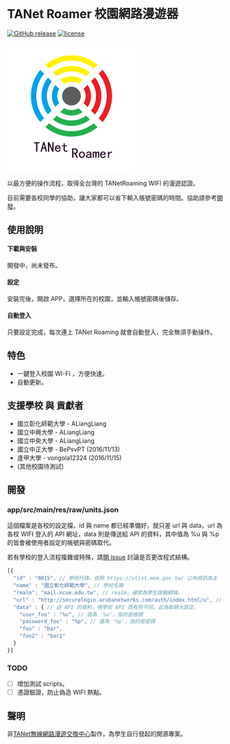 # TANet Roamer 校園網路漫遊器

[![GitHub release](https://img.shields.io/github/release/ALiangLiang/TANetRoamer-android.svg)](https://github.com/ALiangLiang/TANetRoamer-android/releases/latest "最新版本") 
[![license](https://img.shields.io/github/license/ALiangLiang/TANetRoamer-android.svg)](https://github.com/ALiangLiang/TANetRoamer-android/blob/master/LICENSE "MIT開源協議")

<img src="app/src/main/ic_launcher-web.png" alt="logo" width="300"/>

以最方便的操作流程，取得全台灣的 TANetRoaming WIFI 的漫遊認證。

目前需要各校同學的協助，讓大家都可以省下輸入帳號密碼的時間。協助請參考[開發](#開發 "開發")。

## 使用說明

#### 下載與安裝

開發中，尚未發布。

#### 設定

安裝完後，開啟 APP，選擇所在的校園，並輸入帳號密碼後儲存。

#### 自動登入

只要設定完成，每次連上 TANet Roaming 就會自動登入，完全無須手動操作。

## 特色

- 一鍵登入校園 WI-FI ，方便快速。
- 自動更新。

## 支援學校 與 貢獻者

- 國立彰化師範大學 - ALiangLiang
- 國立中興大學 - ALiangLiang
- 國立中央大學 - ALiangLiang
- 國立中正大學 - BePsvPT (2016/11/13)
- 逢甲大學 - vongola12324 (2016/11/15)
- (其他校園待測試)

## 開發

### app/src/main/res/raw/units.json

這個檔案是各校的設定檔，id 與 name 都已經準備好，就只差 url 與 data，url 為各校 WIFI 登入的 API 網址，data 則是傳送給 API 的資料，其中值為 %u 與 %p 的皆會被使用者設定的帳號與密碼取代。

 若有學校的登入流程複雜或特殊，請[開 issue](issue/new) 討論是否更改程式結構。

```javascript
[{
  "id" : "0015", // 學校代碼，依照 https://ulist.moe.gov.tw/ 公布資訊為主
  "name" : "國立彰化師範大學", // 學校名稱
  "realm": "mail.ncue.edu.tw", // realm，通常為學生信箱網域。
  "url" : "http://securelogin.arubanetworks.com/auth/index.html/u", // 登入 API 網址，有可能視學校而有所不同。
  "data" : { // 送 API 的資料，視學校 API 而有所不同，此為彰師大設定。
    "user_foo" : "%u", // 值為 '%u'，指的是帳號
    "password_foo" : "%p", // 值為 '%p'，指的是密碼
    "foo" : "bar",
    "foo2" : "bar2"
  }
}]
```

### TODO

- [ ] 增加測試 scripts。
- [ ] 憑證驗證，防止偽造 WIFI 熱點。

## 聲明

非[TANet無線網路漫遊交換中心](https://roamingcenter.tanet.edu.tw/)製作，為學生自行發起的開源專案。
